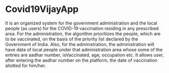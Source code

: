 # Covid19VijayApp
It is an organized system for the government administration and the local people (as users) for the COVID-19 vaccination residing in any prescribed area. For the administration, the algorithm prioritizes the people, which are to be vaccinated, on the basis of the priority list declared by the Government of India. Also, for the administration, the administration will have data of local people under that administration area whose some of the entries are aadhar number, isVaccinated, age, occupation etc. It allows user, after entering the aadhar number on the platform, the date of vaccination allotted for him/her.

